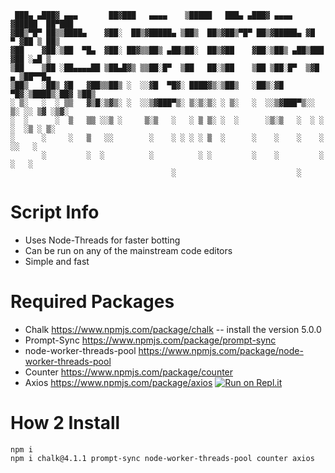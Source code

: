 ```
 ███▄ ▄███▓ ▄▄▄       ██▓███   ▄▄▄▄    ▒█████   ███▄ ▄███▓ ▄▄▄▄   ▓█████  ██▀███  
▓██▒▀█▀ ██▒▒████▄    ▓██░  ██▒▓█████▄ ▒██▒  ██▒▓██▒▀█▀ ██▒▓█████▄ ▓█   ▀ ▓██ ▒ ██▒
▓██    ▓██░▒██  ▀█▄  ▓██░ ██▓▒▒██▒ ▄██▒██░  ██▒▓██    ▓██░▒██▒ ▄██▒███   ▓██ ░▄█ ▒
▒██    ▒██ ░██▄▄▄▄██ ▒██▄█▓▒ ▒▒██░█▀  ▒██   ██░▒██    ▒██ ▒██░█▀  ▒▓█  ▄ ▒██▀▀█▄  
▒██▒   ░██▒ ▓█   ▓██▒▒██▒ ░  ░░▓█  ▀█▓░ ████▓▒░▒██▒   ░██▒░▓█  ▀█▓░▒████▒░██▓ ▒██▒
░ ▒░   ░  ░ ▒▒   ▓▒█░▒▓▒░ ░  ░░▒▓███▀▒░ ▒░▒░▒░ ░ ▒░   ░  ░░▒▓███▀▒░░ ▒░ ░░ ▒▓ ░▒▓░
░  ░      ░  ▒   ▒▒ ░░▒ ░     ▒░▒   ░   ░ ▒ ▒░ ░  ░      ░▒░▒   ░  ░ ░  ░  ░▒ ░ ▒░
░      ░     ░   ▒   ░░        ░    ░ ░ ░ ░ ▒  ░      ░    ░    ░    ░     ░░   ░ 
       ░         ░  ░          ░          ░ ░         ░    ░         ░  ░   ░     
                                    ░                           ░               
```
# Script Info
+ Uses Node-Threads for faster botting
+ Can be run on any of the mainstream code editors
+ Simple and fast

# Required Packages
+ Chalk https://www.npmjs.com/package/chalk -- install the version 5.0.0
+ Prompt-Sync https://www.npmjs.com/package/prompt-sync
+ node-worker-threads-pool https://www.npmjs.com/package/node-worker-threads-pool
+ Counter https://www.npmjs.com/package/counter
+ Axios https://www.npmjs.com/package/axios
[![Run on Repl.it](https://replit.com/@WeLuvStiizzyCat/Map-Bomber)](https://github.com/StiizzyCat/Map-Bomber)
# How 2 Install
```
npm i
npm i chalk@4.1.1 prompt-sync node-worker-threads-pool counter axios
```
                                
